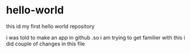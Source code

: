 # hello-world
this id my first hello world repository

i was told to make an app in github .so i am trying to get familier with this
i did couple of changes in this file
